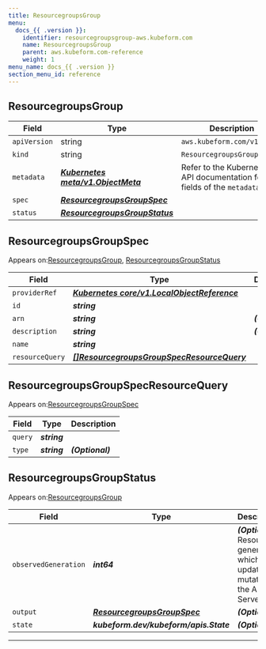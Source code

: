 ```yaml
---
title: ResourcegroupsGroup
menu:
  docs_{{ .version }}:
    identifier: resourcegroupsgroup-aws.kubeform.com
    name: ResourcegroupsGroup
    parent: aws.kubeform.com-reference
    weight: 1
menu_name: docs_{{ .version }}
section_menu_id: reference
---
```


## ResourcegroupsGroup
| Field | Type | Description |
| ------ | ----- | ----------- |
| `apiVersion` | string | `aws.kubeform.com/v1alpha1` |
|    `kind` | string | `ResourcegroupsGroup` |
| `metadata` | ***[Kubernetes meta/v1.ObjectMeta](https://kubernetes.io/docs/reference/generated/kubernetes-api/v1.13/#objectmeta-v1-meta)***|Refer to the Kubernetes API documentation for the fields of the `metadata` field.|
| `spec` | ***[ResourcegroupsGroupSpec](#ResourcegroupsGroupSpec)***||
| `status` | ***[ResourcegroupsGroupStatus](#ResourcegroupsGroupStatus)***||
## ResourcegroupsGroupSpec

Appears on:[ResourcegroupsGroup](#ResourcegroupsGroup), [ResourcegroupsGroupStatus](#ResourcegroupsGroupStatus)

| Field | Type | Description |
| ------ | ----- | ----------- |
| `providerRef` | ***[Kubernetes core/v1.LocalObjectReference](https://kubernetes.io/docs/reference/generated/kubernetes-api/v1.13/#localobjectreference-v1-core)***||
| `id` | ***string***||
| `arn` | ***string***| ***(Optional)*** |
| `description` | ***string***| ***(Optional)*** |
| `name` | ***string***||
| `resourceQuery` | ***[[]ResourcegroupsGroupSpecResourceQuery](#ResourcegroupsGroupSpecResourceQuery)***||
## ResourcegroupsGroupSpecResourceQuery

Appears on:[ResourcegroupsGroupSpec](#ResourcegroupsGroupSpec)

| Field | Type | Description |
| ------ | ----- | ----------- |
| `query` | ***string***||
| `type` | ***string***| ***(Optional)*** |
## ResourcegroupsGroupStatus

Appears on:[ResourcegroupsGroup](#ResourcegroupsGroup)

| Field | Type | Description |
| ------ | ----- | ----------- |
| `observedGeneration` | ***int64***| ***(Optional)*** Resource generation, which is updated on mutation by the API Server.|
| `output` | ***[ResourcegroupsGroupSpec](#ResourcegroupsGroupSpec)***| ***(Optional)*** |
| `state` | ***kubeform.dev/kubeform/apis.State***| ***(Optional)*** |
---

